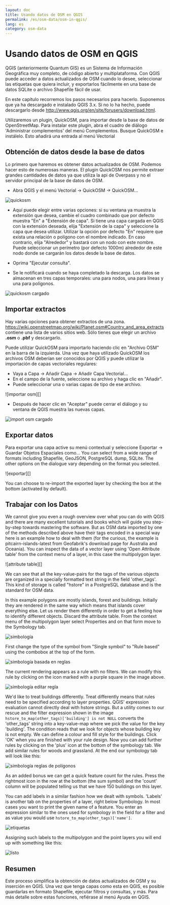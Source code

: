 ```yaml
---
layout: doc
title: Usando datos de OSM en QGIS
permalink: /es/osm-data/osm-in-qgis/
lang: es
category: osm-data
---
```


Usando datos de OSM en QGIS
=================


QGIS (anteriormente Quantum GIS) es un Sistema de Información Geográfica muy completo, de código abierto y multiplataforma. Con QGIS puede acceder a datos actualizados de OSM cuando lo desee, seleccionar las etiquetas que quiera incluir, y exportarlos fácilmente en una base de datos SQLite o archivo Shapefile fácil de usar.  

En este capítulo recorremos los pasos necesarios para hacerlo. Suponemos que ya ha descargado e instalado QGIS 3.x. Si no lo ha hecho, puede descargarlo desde <http://www.qgis.org/en/site/forusers/download.html>.  

Utilizaremos un plugin, QuickOSM, para importar desde la base de datos de OpenStreetMap. Para instalar este plugin, abra el cuadro de diálogo 'Administrar complementos' del menú Complementos. Busque QuickOSM e instálelo. Esto añadirá una entrada al menú Vectorial  

Obtención de datos desde la base de datos
---------------------------

Lo primero que haremos es obtener datos actualizados de OSM. Podemos hacer esto de numerosas maneras. El plugin QuickOSM nos permite extraer grandes cantidades de datos ya que utiliza la api de Overpass y no el servidor principal de la base de datos de OSM.

- Abra QGIS y el menú Vectorial -> QuickOSM -> QuickOSM...  

![quickosm][]

- Aquí puede elegir entre varias opciones: si su ventana ya muestra la extensión que desea, cambie el cuadro combinado que por defecto muestra "En" a "Extensión de capa". Si tiene una capa cargada en QGIS con la extensión deseada, elija "Extensión de la capa" y seleccione la capa que desea utilizar. Utilizar la opción por defecto "En" requiere que exista una relación o polígono con el nombre indicado. En caso contrario, elija "Alrededor" y bastará con un nodo con este nombre. Puede seleccionar un perímetro (por defecto 1000m) alrededor de este nodo donde se cargarán los datos desde la base de datos.

- Oprima "Ejecutar consulta".  
- Se le notificará cuando se haya completado la descarga. Los datos se almacenan en tres capas temporales: una para nodos, una para líneas y una para polígonos.

![quickosm cargado][]


Importar extractos
---------------------------

Hay varias opciones para obtener extractos de una zona. <https://wiki.openstreetmap.org/wiki/Planet.osm#Country_and_area_extracts> contiene una lista de varios sitios web. Sólo tienes que elegir un archivo **.osm** o **.pbf** y descargarlo. 

Puede utilizar QuickOSM para importarlo haciendo clic en "Archivo OSM" en la barra de la izquierda. Una vez que haya utilizado QuickOSM los archivos OSM deberían ser conocidos por QGIS y puede utilizar la importación de capas vectoriales regulares:

- Vaya a Capa -> Añadir Capa -> Añadir Capa Vectorial...  
- En el campo de la fuente, seleccione su archivo y haga clic en "Añadir".  
- Puede seleccionar una o varias capas de tipo de ese archivo.  

![importar osm][]  

- Después de hacer clic en "Aceptar" puede cerrar el diálogo y su ventana de QGIS muestra las nuevas capas.  
  

![import osm cargado][]  


Exportar datos
--------------

Para exportar una capa active su menú contextual y seleccione Exportar -> Guardar Objetos Espaciales como...
You can select from a wide range of formats including Shapefile, GeoJSON, PostgreSQL dump, SQLite. The other options on the dialogue vary depending on the format you selected.

![exportar][]  

You can choose to re-import the exported layer by checking the box at the bottom (activated by default).

Trabajar con los Datos
--------------------

We cannot give you even a rough overview over what you can do with QGIS and there are many excellent tutorials and books which will guide you step-by-step towards mastering the software. But as OSM data imported by one of the methods described above have their tags encoded in a special way here is an example how to deal with them (for the curious, the example is pitcairn-islands-latest from Geofabrik's download page for Australia and Oceania). You can inspect the data of a vector layer using 'Open Attribute table' from the context menu of a layer, in this case the multipolygon layer.

![attribute table][]

We can see that all the key-value-pairs for the tags of the various objects are organized in a specially formatted text string in the field 'other_tags'. This kind of storage is called "hstore" in a PostgreSQL database and is the standard for OSM data.

In this example polygons are mostly islands, forest and buildings. Initially they are rendered in the same way which means that islands cover everything else. Let us render them differently in order to get a feeling how to identify different objects. Discard the attribute table.  From the context menu of the multipolygon layer select Properties and on that form move to the Symbology tab. 

![simbología][]

First change the type of the symbol from "Single symbol" to "Rule based" using the combobox at the top of the form. 

![simbología basada en reglas][]

The current rendering appears as a rule with no filters. We can modify this rule by clicking on the icon marked with a purple square in the image above.

![simbología editar regla][]

We'd like to treat buildings differently. Treat differently means that rules need to be specified according to layer properties. QGIS' expression evaluation cannot directly deal with hstore strings. But a utility comes to our rescue and the filter expression shown in the image `hstore_to_map(other_tags)['building'] is not NULL` converts the 'other_tags' string into a key-value-map where we pick the value for the key 'building'. The condition reads that we look for objects whose building key is not empty. We can define a colour and fill style for the buildings. Click 'OK' when you are finished with your rule design. Now you can add further rules by clicking on the 'plus' icon at the bottom of the symbology tab. We add similar rules for woods and grassland. At the end our symbology tab will look like this:

![simbología reglas de polígonos][]

As an added bonus we can get a quick feature count for the rules. Press the rightmost icon in the row at the bottom (the sum symbol) and the 'count' column will be populated telling us that we have 150 buildings on this layer.

You can add labels in a similar fashion how we dealt with symbols. 'Labels' is another tab on the properties of a layer, right below Symbology. In most cases you want to print the given name of a feature. You enter an expression similar to the ones used for symbology in the field for a filter and as value you would use `hstore_to_map(other_tags)['name']`. 

![etiquetas][]

Assigning such labels to the multipolygon and the point layers you will end up with something like this:

![listo][]


Resumen
-------

Este proceso simplifica la obtención de datos actualizados de OSM y su inserción en QGIS. Una vez que tenga capas como esta en QGIS, es posible guardarlas en formato Shapefile, ejecutar filtros y consultas, y más. Para más detalle sobre estas funciones, refiérase al menú Ayuda en QGIS.  


[quickosm]: /images/osm-data/qgis-quickosm.png
[quickosm cargado]: /images/osm-data/qgis-quickosm-loaded.png
[import osm]: /images/osm-data/qgis-import-osm.png
[import osm cargado]: /images/osm-data/qgis-import-osm-loaded.png
[export]: /images/osm-data/qgis-export.png
[tabla de atributos]: /images/osm-data/qgis-layer-attributes.png
[simbología]: /images/osm-data/qgis-layer-symbology.png
[simbología basada en reglas]: /images/osm-data/qgis-layer-symbology-rule.png
[simbología editar regla]: /images/osm-data/qgis-layer-symbology-edit-rule.png
[simbología reglas de polígonos]: /images/osm-data/qgis-layer-symbology-poly-rules.png
[etiquetas]: /images/osm-data/qgis-layer-labels.png
[listo]: /images/osm-data/qgis-complete.png